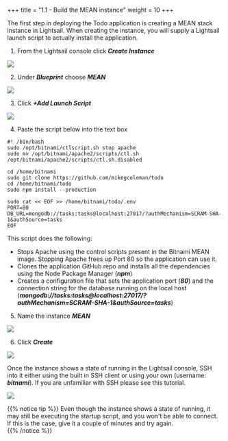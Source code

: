 +++
title = "1.1 - Build the MEAN instance"
weight = 10
+++

The first step in deploying the Todo application is creating a MEAN stack instance in Lightsail. When creating the instance, you will supply a Lightsail launch script to actually install the application.

1) From the Lightsail console click ***Create Instance***

![](../../images/1-1-1.jpg?classes=border)

2) Under ***Blueprint*** choose ***MEAN***
    
![](../../images/1-1-2.jpg?classes=border)

3) Click ***+Add Launch Script***

![](../../images/1-1-3.jpg?classes=border)

4) Paste the script below into the text box

```
#! /bin/bash
sudo /opt/bitnami/ctlscript.sh stop apache
sudo mv /opt/bitnami/apache2/scripts/ctl.sh /opt/bitnami/apache2/scripts/ctl.sh.disabled

cd /home/bitnami
sudo git clone https://github.com/mikegcoleman/todo
cd /home/bitnami/todo
sudo npm install --production

sudo cat << EOF >> /home/bitnami/todo/.env
PORT=80
DB_URL=mongodb://tasks:tasks@localhost:27017/?authMechanism=SCRAM-SHA-1&authSource=tasks
EOF
```

This script does the following:

* Stops Apache using the control scripts present in the Bitnami MEAN image. Stopping Apache frees up Port 80 so the application can use it. 
* Clones the application GitHub repo and installs all the dependencies using the Node Package Manager (***npm***)
* Creates a configuration file that sets the application port (***80***) and the connection string for the database running on the local host (***mongodb://tasks:tasks@localhost:27017/?authMechanism=SCRAM-SHA-1&authSource=tasks***)

5) Name the instance ***MEAN***

![](../../images/1-1-5.jpg?classes=border)

6) Click ***Create***

![](../../images/1-1-6.jpg?classes=border)

Once the instance shows a state of running in the Lightsail console, SSH into it either using the built in SSH client or using your own (username: ***bitnami***). If you are unfamiliar with SSH please see this tutorial. 

![](../../images/mean-running.jpg?classes=border)

{{% notice tip %}} 
Even though the instance shows a state of running, it may still be executing the startup script, and you won't be able to connect. If this is the case, give it a couple of minutes and try again. \
{{% /notice %}}